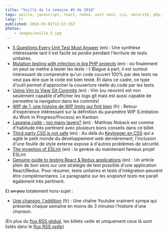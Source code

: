 ```yaml
---
title: "Veille de la semaine #9 de 2018"
tags: veille, javascript, react, redux, unit test, css, sécurité, php, agile, kanban, neovim, vim
lang: fr
published: 2018-03-01T12:57:35Z
photos:
    - images/veille_5.jpg
---
```

* [5 Questions Every Unit Test Must Answer](https://medium.com/javascript-scene/what-every-unit-test-needs-f6cd34d9836d) (en)&nbsp;: Une synthèse intéressante tant il est facile se *perdre* pendant l'écriture de tests unitaires.
* [Mutation testing with infection in big PHP projects](https://blog.alejandrocelaya.com/2018/02/17/mutation-testing-with-infection-in-big-php-projects/) (en)&nbsp;: où finalement on peut se mettre à tester les tests :-) Blague à part, il est surtout intéressant de comprendre qu'un code couvert 100% par des tests ne veut pas dire que le code est bien testé. Et dans ce cadre, ce type d'outil permet d'approcher la couverture réelle du code par les tests.
* [Using Vim to View Git Commits](https://salferrarello.com/using-vim-view-git-commits/) (en)&nbsp;: Vim (ou neovim) est non seulement capable d'afficher les logs git mais est aussi capable de permettre la navigation dans les commits!
* [WIP de 1, une histoire de WIP limits qui finit bien](https://blog.octo.com/wip-de-1-une-histoire-de-wip-limits-qui-finit-bien/) (fr)&nbsp;: Retour d'expérience intéressant sur la définition du paramètre WIP (Limitation du Work In Progress/Process) en Kanban.
* [Lasagna code - too many layers?](https://matthiasnoback.nl/2018/02/lasagna-code-too-many-layers/) (en)&nbsp;: Matthias Noback est comme d'habitude très pertinent avec plusieurs bons conseils dans ce billet.
* [Third party CSS is not safe](https://jakearchibald.com/2018/third-party-css-is-not-safe/) (en)&nbsp;: Au delà du [Keylogger en CSS](https://github.com/maxchehab/CSS-Keylogging) qui a agité le petit monde du développement web dernièrement, l'inclusion d'une feuille de style externe expose à d'autres problèmes de sécurité.
* [The inception of ESLint](https://www.nczonline.net/blog/2018/02/the-inception-of-eslint/) (en)&nbsp;: la genèse du maintenant fameux projet ESLint
* [Genuine guide to testing React & Redux applications](https://blog.pragmatists.com/genuine-guide-to-testing-react-redux-applications-6f3265c11f63) (en)&nbsp;: Un article plein de bon sens sur une stratégie de test possible d'une application React/Redux. Pour résumer, tests unitaires et tests d'intégration peuvent être complémentaires. Le paragraphe sur les *snapshot tests* me paraît également très pertinent.

Et ~~un peu~~ totalement hors-sujet&nbsp;:

* [Une chanson, l'addition](https://www.youtube.com/channel/UCPpNtkHeCnwN7Tl5oLq4AAg) (fr)&nbsp;: Une chaîne Youtube vraiment sympa qui présente chaque semaine en moins de 3 minutes l'histoire d'une chanson.

(En plus du [flux RSS global](/rss.xml), les billets *veille*
et uniquement ceux là sont listés dans le [flux RSS *veille*](/rss/veille.xml))
